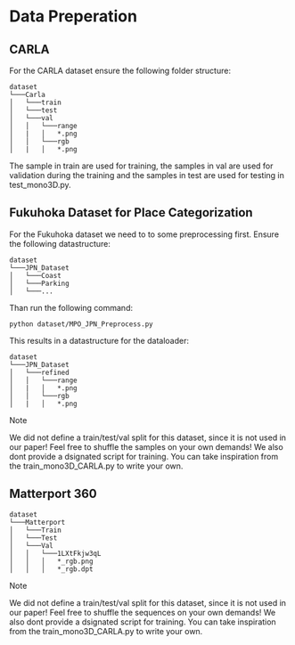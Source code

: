 # Data Preperation
## CARLA
For the CARLA dataset ensure the following folder structure:
```
dataset
└───Carla
│   └───train
│   └───test
│   └───val
│   │   └───range
│   |   │   *.png
│   │   └───rgb
│   |   │   *.png
```
The sample in train are used for training, the samples in val are used for validation during the training and the samples in test are used for testing in test_mono3D.py.
## Fukuhoka Dataset for Place Categorization
For the Fukuhoka dataset we need to to some preprocessing first. Ensure the following datastructure:
```
dataset
└───JPN_Dataset
│   └───Coast
│   └───Parking
│   └───...
```
Than run the following command:
```
python dataset/MPO_JPN_Preprocess.py
```
This results in a datastructure for the dataloader:
```
dataset
└───JPN_Dataset
│   └───refined
│   │   └───range
│   |   │   *.png
│   │   └───rgb
│   |   │   *.png
```
> [!NOTE]
> We did not define a train/test/val split for this dataset, since it is not used in our paper!
> Feel free to shuffle the samples on your own demands!
> We also dont provide a dsignated script for training. You can take inspiration from the train_mono3D_CARLA.py to write your own.
## Matterport 360
```
dataset
└───Matterport
│   └───Train
│   └───Test
│   └───Val
│   │   └───1LXtFkjw3qL
│   │   │   *_rgb.png
│   │   │   *_rgb.dpt
```
> [!NOTE]
> We did not define a train/test/val split for this dataset, since it is not used in our paper!
> Feel free to shuffle the sequences on your own demands!
> We also dont provide a dsignated script for training. You can take inspiration from the train_mono3D_CARLA.py to write your own.

